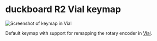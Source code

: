 # duckboard R2 Vial keymap

 ![Screenshot of keymap in Vial](https://i.postimg.cc/KjXN86vQ/ddbd-vial.png)

Default keymap with support for remapping the rotary encoder in [Vial](https://get.vial.today/).
